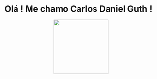 # Olá ! Me chamo Carlos Daniel Guth !
<div align="center">
  <a href="https://github.com/DanielGuth">
  <img style  = 'color:blue;' height="180em" src="https://github-readme-stats.vercel.app/api?username=DanielGuth&show_icons=true&hide=contribs,prs&cache_seconds=86400&theme=codeSTACKr"/>
</div>
